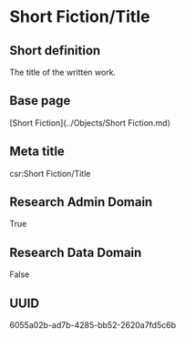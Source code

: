 # Short Fiction/Title
## Short definition
The title of the written work.
## Base page
[Short Fiction](../Objects/Short Fiction.md)
## Meta title
csr:Short Fiction/Title
## Research Admin Domain
True
## Research Data Domain
False
## UUID
6055a02b-ad7b-4285-bb52-2620a7fd5c6b
